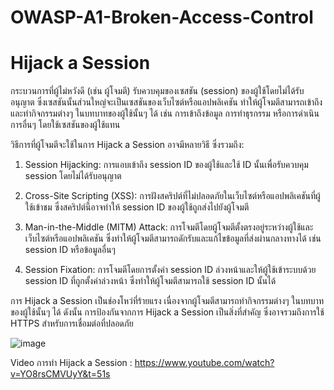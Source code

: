 # OWASP-A1-Broken-Access-Control

# Hijack a Session

กระบวนการที่ผู้ไม่หวังดี (เช่น ผู้โจมตี) รับควบคุมของเซสชัน (session) ของผู้ใช้โดยไม่ได้รับอนุญาต ซึ่งเซสชันนั้นส่วนใหญ่จะเป็นเซสชันของเว็บไซต์หรือแอปพลิเคชัน ทำให้ผู้โจมตีสามารถเข้าถึงและทำกิจกรรมต่างๆ ในบทบาทของผู้ใช้นั้นๆ ได้ เช่น การเข้าถึงข้อมูล การทำธุรกรรม หรือการดำเนินการอื่นๆ โดยใช้เซสชันของผู้ใช้แทน

วิธีการที่ผู้โจมตีจะใช้ในการ Hijack a Session อาจมีหลายวิธี ซึ่งรวมถึง:

1. Session Hijacking: การแอบเข้าถึง session ID ของผู้ใช้และใช้ ID นั้นเพื่อรับควบคุม session โดยไม่ได้รับอนุญาต

2. Cross-Site Scripting (XSS): การฝังสคริปต์ที่ไม่ปลอดภัยในเว็บไซต์หรือแอปพลิเคชันที่ผู้ใช้เข้าชม ซึ่งสคริปต์นี้อาจทำให้ session ID ของผู้ใช้ถูกส่งไปยังผู้โจมตี

3. Man-in-the-Middle (MITM) Attack: การโจมตีโดยผู้โจมตีตั้งตรงอยู่ระหว่างผู้ใช้และเว็บไซต์หรือแอปพลิเคชัน ซึ่งทำให้ผู้โจมตีสามารถดักรับและแก้ไขข้อมูลที่ส่งผ่านกลางทางได้ เช่น session ID หรือข้อมูลอื่นๆ

4. Session Fixation: การโจมตีโดยการตั้งค่า session ID ล่วงหน้าและให้ผู้ใช้เข้าระบบด้วย session ID ที่ถูกตั้งค่าล่วงหน้า ซึ่งทำให้ผู้โจมตีสามารถใช้ session ID นั้นได้

การ Hijack a Session เป็นช่องโหว่ที่ร้ายแรง เนื่องจากผู้โจมตีสามารถทำกิจกรรมต่างๆ ในบทบาทของผู้ใช้นั้นๆ ได้ ดังนั้น การป้องกันจากการ Hijack a Session เป็นสิ่งที่สำคัญ ซึ่งอาจรวมถึงการใช้ HTTPS สำหรับการเชื่อมต่อที่ปลอดภัย

![image](https://github.com/thanawut2903/OWASP-A1-Broken-Access-Control/assets/159118913/2fd3e522-76d8-403c-b84a-8fc14b5ce8fd)

Video การทำ Hijack a Session : https://www.youtube.com/watch?v=YO8rsCMVUyY&t=51s
